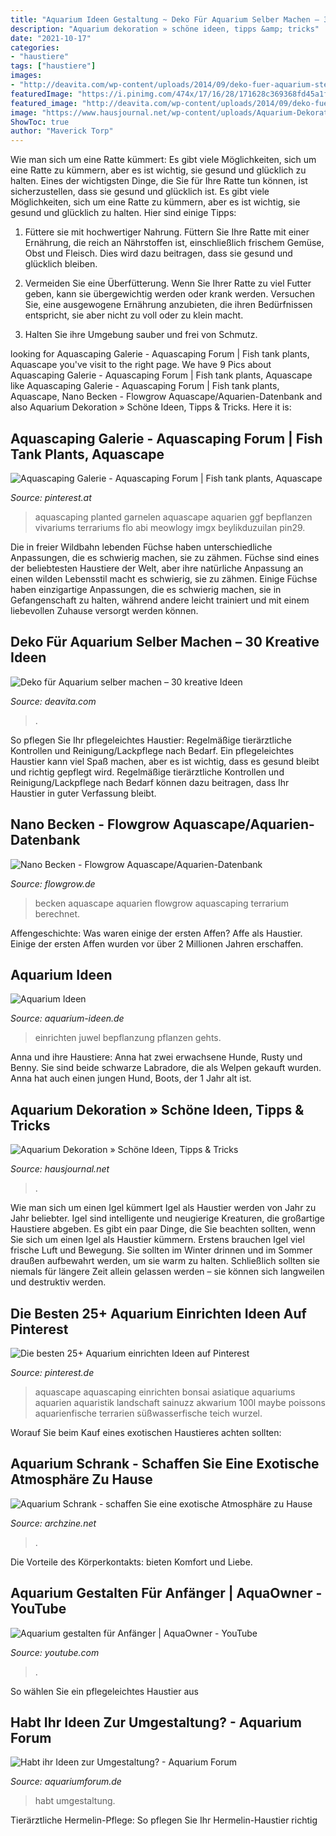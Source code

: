 ```yaml
---
title: "Aquarium Ideen Gestaltung ~ Deko Für Aquarium Selber Machen – 30 Kreative Ideen"
description: "Aquarium dekoration » schöne ideen, tipps &amp; tricks"
date: "2021-10-17"
categories:
- "haustiere"
tags: ["haustiere"]
images:
- "http://deavita.com/wp-content/uploads/2014/09/deko-fuer-aquarium-steine-graeser-schlicht-minimalistisch-fische.jpg"
featuredImage: "https://i.pinimg.com/474x/17/16/28/171628c369368fd45a1f0970e35b2e5d.jpg"
featured_image: "http://deavita.com/wp-content/uploads/2014/09/deko-fuer-aquarium-steine-graeser-schlicht-minimalistisch-fische.jpg"
image: "https://www.hausjournal.net/wp-content/uploads/Aquarium-Dekoration.jpg"
ShowToc: true
author: "Maverick Torp"
---
```



Wie man sich um eine Ratte kümmert: Es gibt viele Möglichkeiten, sich um eine Ratte zu kümmern, aber es ist wichtig, sie gesund und glücklich zu halten.
Eines der wichtigsten Dinge, die Sie für Ihre Ratte tun können, ist sicherzustellen, dass sie gesund und glücklich ist. Es gibt viele Möglichkeiten, sich um eine Ratte zu kümmern, aber es ist wichtig, sie gesund und glücklich zu halten. Hier sind einige Tipps:
1. Füttere sie mit hochwertiger Nahrung. Füttern Sie Ihre Ratte mit einer Ernährung, die reich an Nährstoffen ist, einschließlich frischem Gemüse, Obst und Fleisch. Dies wird dazu beitragen, dass sie gesund und glücklich bleiben.

2. Vermeiden Sie eine Überfütterung. Wenn Sie Ihrer Ratte zu viel Futter geben, kann sie übergewichtig werden oder krank werden. Versuchen Sie, eine ausgewogene Ernährung anzubieten, die ihren Bedürfnissen entspricht, sie aber nicht zu voll oder zu klein macht.

3. Halten Sie ihre Umgebung sauber und frei von Schmutz.

	

		
looking for Aquascaping Galerie - Aquascaping Forum | Fish tank plants, Aquascape you've visit to the right page. We have 9 Pics about Aquascaping Galerie - Aquascaping Forum | Fish tank plants, Aquascape like Aquascaping Galerie - Aquascaping Forum | Fish tank plants, Aquascape, Nano Becken - Flowgrow Aquascape/Aquarien-Datenbank and also Aquarium Dekoration » Schöne Ideen, Tipps &amp; Tricks. Here it is:
		
    
## Aquascaping Galerie - Aquascaping Forum | Fish Tank Plants, Aquascape

<img loading=lazy src="https://i.pinimg.com/originals/a4/5a/eb/a45aeb0c3440ec9f19d709a8ee35e40e.jpg" onerror="this.onerror=null;this.src='https://tse4.mm.bing.net/th?id=OIP.JY_8HmGC45FQL-kgFjstSQHaFj&amp;pid=15.1';" alt="Aquascaping Galerie - Aquascaping Forum | Fish tank plants, Aquascape">

_Source: pinterest.at_

>aquascaping planted garnelen aquascape aquarien ggf bepflanzen vivariums terrariums flo abi meowlogy imgx beylikduzuilan pin29. 

	

Die in freier Wildbahn lebenden Füchse haben unterschiedliche Anpassungen, die es schwierig machen, sie zu zähmen.
Füchse sind eines der beliebtesten Haustiere der Welt, aber ihre natürliche Anpassung an einen wilden Lebensstil macht es schwierig, sie zu zähmen. Einige Füchse haben einzigartige Anpassungen, die es schwierig machen, sie in Gefangenschaft zu halten, während andere leicht trainiert und mit einem liebevollen Zuhause versorgt werden können.

    
## Deko Für Aquarium Selber Machen – 30 Kreative Ideen

<img loading=lazy src="http://deavita.com/wp-content/uploads/2014/09/deko-fuer-aquarium-steine-graeser-schlicht-minimalistisch-fische.jpg" onerror="this.onerror=null;this.src='https://tse1.mm.bing.net/th?id=OIP.o1RcCFuEBnrf56o16J57hQHaE7&amp;pid=15.1';" alt="Deko für Aquarium selber machen – 30 kreative Ideen">

_Source: deavita.com_

>. 

	

So pflegen Sie Ihr pflegeleichtes Haustier: Regelmäßige tierärztliche Kontrollen und Reinigung/Lackpflege nach Bedarf.
Ein pflegeleichtes Haustier kann viel Spaß machen, aber es ist wichtig, dass es gesund bleibt und richtig gepflegt wird. Regelmäßige tierärztliche Kontrollen und Reinigung/Lackpflege nach Bedarf können dazu beitragen, dass Ihr Haustier in guter Verfassung bleibt.




	
	
    
## Nano Becken - Flowgrow Aquascape/Aquarien-Datenbank

<img loading=lazy src="https://www.flowgrow.de/db/images/aquarien/detail/nano-becken-531490c5e7c40.jpg" onerror="this.onerror=null;this.src='https://tse3.mm.bing.net/th?id=OIP.cq_7xrAKUGuSqN9rAWZ5OQHaE8&amp;pid=15.1';" alt="Nano Becken - Flowgrow Aquascape/Aquarien-Datenbank">

_Source: flowgrow.de_

>becken aquascape aquarien flowgrow aquascaping terrarium berechnet. 

	

Affengeschichte: Was waren einige der ersten Affen?
Affe als Haustier. Einige der ersten Affen wurden vor über 2 Millionen Jahren erschaffen.

    
## Aquarium Ideen

<img loading=lazy src="http://www.aquarium-ideen.de/wp-content/uploads/2012/11/aquarium-einrichten-juwel-lido-120.jpg" onerror="this.onerror=null;this.src='https://tse1.mm.bing.net/th?id=OIP.x0gXhhyAxOWdBrRxyBS7TgHaFj&amp;pid=15.1';" alt="Aquarium Ideen">

_Source: aquarium-ideen.de_

>einrichten juwel bepflanzung pflanzen gehts. 

	

Anna und ihre Haustiere: Anna hat zwei erwachsene Hunde, Rusty und Benny. Sie sind beide schwarze Labradore, die als Welpen gekauft wurden. Anna hat auch einen jungen Hund, Boots, der 1 Jahr alt ist.

    
## Aquarium Dekoration » Schöne Ideen, Tipps &amp; Tricks

<img loading=lazy src="https://www.hausjournal.net/wp-content/uploads/Aquarium-Dekoration.jpg" onerror="this.onerror=null;this.src='https://tse2.mm.bing.net/th?id=OIP.pdWSw2ceZ5i-bduB45BeQgHaEh&amp;pid=15.1';" alt="Aquarium Dekoration » Schöne Ideen, Tipps &amp; Tricks">

_Source: hausjournal.net_

>. 

	

Wie man sich um einen Igel kümmert
Igel als Haustier werden von Jahr zu Jahr beliebter. Igel sind intelligente und neugierige Kreaturen, die großartige Haustiere abgeben. Es gibt ein paar Dinge, die Sie beachten sollten, wenn Sie sich um einen Igel als Haustier kümmern. Erstens brauchen Igel viel frische Luft und Bewegung. Sie sollten im Winter drinnen und im Sommer draußen aufbewahrt werden, um sie warm zu halten. Schließlich sollten sie niemals für längere Zeit allein gelassen werden – sie können sich langweilen und destruktiv werden.

    
## Die Besten 25+ Aquarium Einrichten Ideen Auf Pinterest

<img loading=lazy src="https://i.pinimg.com/474x/17/16/28/171628c369368fd45a1f0970e35b2e5d.jpg" onerror="this.onerror=null;this.src='https://tse4.mm.bing.net/th?id=OIP.l3t6eCEpa5KPMh8hX85gOQAAAA&amp;pid=15.1';" alt="Die besten 25+ Aquarium einrichten Ideen auf Pinterest">

_Source: pinterest.de_

>aquascape aquascaping einrichten bonsai asiatique aquariums aquarien aquaristik landschaft sainuzz akwarium 100l maybe poissons aquarienfische terrarien süßwasserfische teich wurzel. 

	

Worauf Sie beim Kauf eines exotischen Haustieres achten sollten:

    
## Aquarium Schrank - Schaffen Sie Eine Exotische Atmosphäre Zu Hause

<img loading=lazy src="https://archzine.net/wp-content/uploads/2014/04/waschbecken-mit-einem-aquarium-ultramodern.jpg" onerror="this.onerror=null;this.src='https://tse2.mm.bing.net/th?id=OIP.PA1LKW7W1mpV8Syam0POmgHaFi&amp;pid=15.1';" alt="Aquarium Schrank - schaffen Sie eine exotische Atmosphäre zu Hause">

_Source: archzine.net_

>. 

	

Die Vorteile des Körperkontakts: bieten Komfort und Liebe.

    
## Aquarium Gestalten Für Anfänger | AquaOwner - YouTube

<img loading=lazy src="https://i.ytimg.com/vi/ejajyQJJPVM/maxresdefault.jpg" onerror="this.onerror=null;this.src='https://tse2.mm.bing.net/th?id=OIP.4CzkKdmk3uhnJlAoxqfpkgHaEK&amp;pid=15.1';" alt="Aquarium gestalten für Anfänger | AquaOwner - YouTube">

_Source: youtube.com_

>. 

	

So wählen Sie ein pflegeleichtes Haustier aus

    
## Habt Ihr Ideen Zur Umgestaltung? - Aquarium Forum

<img loading=lazy src="https://www.aquariumforum.de/gallery/files/3/2/2/4/6/img_5435-1-med.jpg" onerror="this.onerror=null;this.src='https://tse2.mm.bing.net/th?id=OIP.kmcCuRfjJtlDUXNhFgjhKQHaFj&amp;pid=15.1';" alt="Habt ihr Ideen zur Umgestaltung? - Aquarium Forum">

_Source: aquariumforum.de_

>habt umgestaltung. 

	

Tierärztliche Hermelin-Pflege: So pflegen Sie Ihr Hermelin-Haustier richtig

